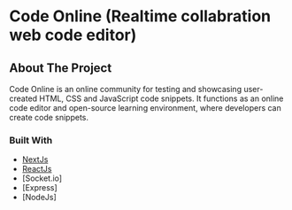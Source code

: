 
# Code Online (Realtime collabration web code editor)

<!-- ABOUT THE PROJECT -->
## About The Project

Code Online is an online community for testing and showcasing user-created HTML, CSS and JavaScript code snippets. It functions as an online code editor and open-source learning environment, where developers can create code snippets.

<p align="right">

### Built With

* [NextJs](https://nextjs.org/)
* [ReactJs](https://reactjs.org/)
* [Socket.io]
* [Express]
* [NodeJs]
